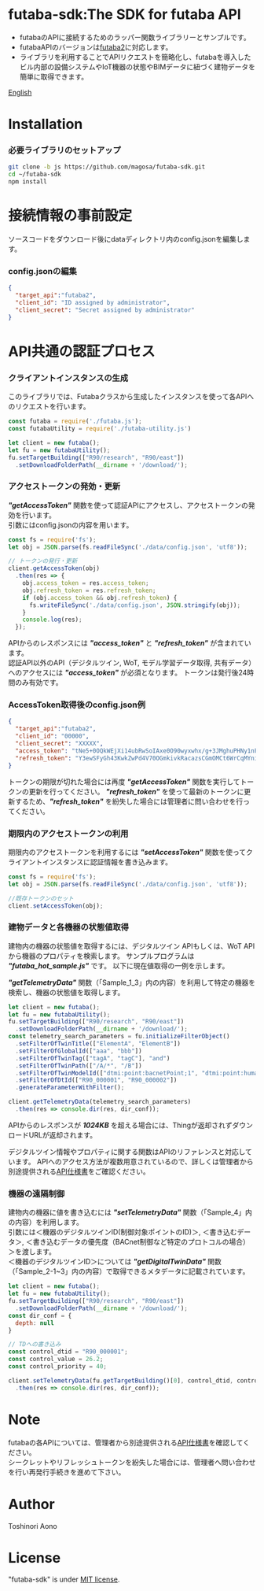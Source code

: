 # futaba-sdk:The SDK for futaba API

* futabaのAPIに接続するためのラッパー関数ライブラリーとサンプルです。
* futabaAPIのバージョンは[futaba2](https://futaba2-dev-app-apidoc.azurewebsites.net/)に対応します。
* ライブラリを利用することでAPIリクエストを簡略化し、futabaを導入したビル内部の設備システムやIoT機器の状態やBIMデータに紐づく建物データを簡単に取得できます。

[English](https://github.com/magosa/futaba-sdk/blob/js/README_ENG.md)

# Installation

### 必要ライブラリのセットアップ

```bash
git clone -b js https://github.com/magosa/futaba-sdk.git
cd ~/futaba-sdk
npm install
```

# 接続情報の事前設定

ソースコードをダウンロード後にdataディレクトリ内のconfig.jsonを編集します。

### config.jsonの編集

```Javascript:config.json
{
  "target_api":"futaba2",
  "client_id": "ID assigned by administrator",
  "client_secret": "Secret assigned by administrator"
}
```

# API共通の認証プロセス

### クライアントインスタンスの生成

このライブラリでは、Futabaクラスから生成したインスタンスを使って各APIへのリクエストを行います。

```Javascript:futaba_hot_sample.js
const futaba = require('./futaba.js');
const futabaUtility = require('./futaba-utility.js')

let client = new futaba();
let fu = new futabaUtility();
fu.setTargetBuilding(["R90/research", "R90/east"])
  .setDownloadFolderPath(__dirname + '/download/');
```

### アクセストークンの発効・更新

***"getAccessToken"*** 関数を使って認証APIにアクセスし、アクセストークンの発効を行います。  
引数にはconfig.jsonの内容を用います。

```Javascript:futaba_hot_sample.js
const fs = require('fs');
let obj = JSON.parse(fs.readFileSync('./data/config.json', 'utf8'));

// トークンの発行・更新
client.getAccessToken(obj)
  .then(res => {
    obj.access_token = res.access_token;
    obj.refresh_token = res.refresh_token;
    if (obj.access_token && obj.refresh_token) {
      fs.writeFileSync('./data/config.json', JSON.stringify(obj));
    }
    console.log(res);
  });
```

APIからのレスポンスには ***"access_token"*** と ***"refresh_token"*** が含まれています。  
認証API以外のAPI（デジタルツイン, WoT, モデル学習データ取得, 共有データ）へのアクセスには ***"access_token"*** が必須となります。
トークンは発行後24時間のみ有効です。

### AccessToken取得後のconfig.json例

```Javascript:config.json
{
  "target_api":"futaba2",
  "client_id": "00000",
  "client_secret": "XXXXX",
  "access_token": "tNe5+0OQkWEjXi14ubRwSoIAxe0O90wyxwhx/g+3JMghuPHNy1nFdOv4mhOXvvzB",
  "refresh_token": "Y3ewSFyGh43KwkZwPd4V70OGmkivkRacazsCGmOMCt6WrCqMYni8ZGaGnzATcClL"
}
```

トークンの期限が切れた場合には再度 ***"getAccessToken"*** 関数を実行してトークンの更新を行ってください。
***"refresh_token"*** を使って最新のトークンに更新するため、***"refresh_token"*** を紛失した場合には管理者に問い合わせを行ってください。

### 期限内のアクセストークンの利用

期限内のアクセストークンを利用するには ***"setAccessToken"*** 関数を使ってクライアントインスタンスに認証情報を書き込みます。

```Javascript:futaba_hot_sample.js
const fs = require('fs');
let obj = JSON.parse(fs.readFileSync('./data/config.json', 'utf8'));

//既存トークンのセット
client.setAccessToken(obj);
```

### 建物データと各機器の状態値取得

建物内の機器の状態値を取得するには、デジタルツイン APIもしくは、WoT APIから機器のプロパティを検索します。
サンプルプログラムは ***"futaba_hot_sample.js"*** です。
以下に現在値取得の一例を示します。

***"getTelemetryData"*** 関数（「Sample_1_3」内の内容）を利用して特定の機器を検索し、機器の状態値を取得します。

```Javascript:futaba_hot_sample.js
let client = new futaba();
let fu = new futabaUtility();
fu.setTargetBuilding(["R90/research", "R90/east"])
  .setDownloadFolderPath(__dirname + '/download/');
const telemetry_search_parameters = fu.initializeFilterObject()
  .setFilterOfTwinTitle(["ElementA", "ElementB"])
  .setFilterOfGlobalId(["aaa", "bbb"])
  .setFilterOfTwinTag(["tagA", "tagC"], "and")
  .setFilterOfTwinPath(["/A/*", "/B"])
  .setFilterOfTwinModelId(["dtmi:point:bacnetPoint;1", "dtmi:point:humanPoint;1"])
  .setFilterOfDtId(["R90_000001", "R90_000002"])
  .generateParameterWithFilter();

client.getTelemetryData(telemetry_search_parameters)
  .then(res => console.dir(res, dir_conf));
```

APIからのレスポンスが ***1024KB*** を超える場合には、Thingが返却されずダウンロードURLが返却されます。

デジタルツイン情報やプロパティに関する関数はAPIのリファレンスと対応しています。
APIへのアクセス方法が複数用意されているので、詳しくは管理者から別途提供される[API仕様書](https://futaba2-dev-app-apidoc.azurewebsites.net/)をご確認ください。

### 機器の遠隔制御

建物内の機器に値を書き込むには ***"setTelemetryData"*** 関数（「Sample_4」内の内容）を利用します。  
引数には＜機器のデジタルツインID(制御対象ポイントのID)＞, ＜書き込むデータ＞, ＜書き込むデータの優先度（BACnet制御など特定のプロトコルの場合）＞を渡します。  
＜機器のデジタルツインID＞については ***"getDigitalTwinData"*** 関数（「Sample_2-1~3」内の内容）で取得できるメタデータに記載されています。

```Javascript:futaba_hot_sample.js
let client = new futaba();
let fu = new futabaUtility();
fu.setTargetBuilding(["R90/research", "R90/east"])
  .setDownloadFolderPath(__dirname + '/download/');
const dir_conf = {
  depth: null
}

// TDへの書き込み
const control_dtid = "R90_000001";
const control_value = 26.2;
const control_priority = 40;

client.setTelemetryData(fu.getTargetBuilding()[0], control_dtid, control_value, control_priority)
  .then(res => console.dir(res, dir_conf));
```

# Note

futabaの各APIについては、管理者から別途提供される[API仕様書](https://futaba2-dev-app-apidoc.azurewebsites.net/)を確認してください。  
シークレットやリフレッシュトークンを紛失した場合には、管理者へ問い合わせを行い再発行手続きを進めて下さい。

# Author

Toshinori Aono

# License

"futaba-sdk" is under [MIT license](https://en.wikipedia.org/wiki/MIT_License).
